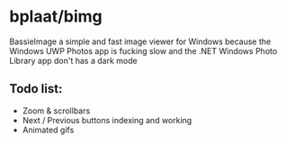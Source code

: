 # bplaat/bimg
BassieImage a simple and fast image viewer for Windows because the Windows UWP Photos app is fucking slow and the .NET Windows Photo Library app don't has a dark mode

## Todo list:
- Zoom & scrollbars
- Next / Previous buttons indexing and working
- Animated gifs
